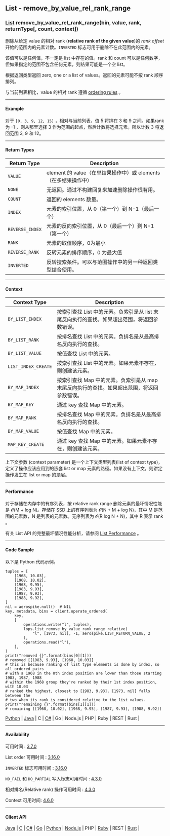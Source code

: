 ## List - remove_by_value_rel_rank_range

### [List](https://docs.aerospike.com/docs/guide/cdt-list-ops.html) remove_by_value_rel_rank_range(bin, value, rank, returnType[, count, context])


删除从给定 value 的相对 rank (**relative rank of the given value**)的 _rank offset_ 开始的范围内的元素计数。`INVERTED` 标志可用于删除不在此范围内的元素。

该值可以是任何值，不一定是 list 中存在的值。rank 和 count 可以是任何数字，但如果指定的范围不包含任何元素，则结果可能是一个空 list。

根据返回类型返回 zero, one or a list of values。返回的元素可能不按 rank 顺序排列。

与当前列表相比，value 的相对 rank 遵循 [ordering rules](https://docs.aerospike.com/docs/guide/cdt-ordering.html) 。

---

#### Example

对于 `[0, 3, 9, 12, 15]` ，相对与当前列表，值 5 将排在 3 和 9 之间。如果rank为 -1 ，则从那里选择 3 作为范围的起点，然后计数将选择元素。所以计数 3 将返回范围 3, 9 和 12。

---

#### Return Types

| Return Type | Description |
| --- | --- |
| `VALUE` | element 的 value（在单结果操作中）或 elements（在多结果操作中） |
| `NONE` | 无返回。通过不构建回复来加速删除操作很有用。 |
| `COUNT` | 返回的 elements 数量。 |
| `INDEX` | 元素的索引位置，从 0（第一个）到 N-1（最后一个） |
| `REVERSE_INDEX` | 元素的反向索引位置，从 0（最后一个）到 N-1（第一个） |
| `RANK` | 元素的取值顺序，0为最小 |
| `REVERSE_RANK` | 反转元素的排序顺序，0 为最大值 |
| `INVERTED` | 反转搜索条件。可以与范围操作中的另一种返回类型结合使用。 |

---

#### Context

| Context Type | Description |
| --- | --- |
| `BY_LIST_INDEX` | 按索引查找 List 中的元素。负索引是从 list 末尾反向执行的查找。如果超出范围，将返回参数错误。 |
| `BY_LIST_RANK` | 按排名查找 List 中的元素。负排名是从最高排名反向执行的查找。 | 
| `BY_LIST_VALUE` | 按值查找 List 中的元素。 |
| `LIST_INDEX_CREATE` | 按索引查找 List 中的元素。如果元素不存在，则创建该元素。 |
| `BY_MAP_INDEX` | 按索引查找 Map 中的元素。负索引是从 map 末尾反向执行的查找。如果超出范围，将返回参数错误。 |
| `BY_MAP_KEY` | 通过 key 查找 Map 中的元素。 |
| `BY_MAP_RANK` | 按排名查找 Map 中的元素。负排名是从最高排名反向执行的查找。 |
| `BY_MAP_VALUE` | 按值查找 Map 中的元素。 |
| `MAP_KEY_CREATE` | 通过 key 查找 Map 中的元素。如果元素不存在，则创建该元素。 |

上下文参数 (context parameter) 是一个上下文类型列表(list of context type)，定义了操作应该应用到的嵌套 list or map 元素的路径。如果没有上下文，则讲定操作发生在 list or map 的顶层。

---

#### Performance

对于存储在内存中的有序列表，按 relative rank range 删除元素的最坏情况性能是 𝓞(M + log N)。存储在 SSD 上的有序列表为 𝓞(N + M + log N)，其中 M 是范围的元素数，N 是列表的元素数。无序列表为 𝓞(R log N + N)，其中 R 表示 rank 。

有关 List API 的完整最坏情况性能分析，请参阅 [List Performance](https://docs.aerospike.com/docs/guide/cdt-list-performance.html) 。

---

#### Code Sample

以下是 Python 代码示例。

```
tuples = [
    [1968, 10.03],
    [1968, 10.02],
    [1968, 9.95],
    [1983, 9.93],
    [1987, 9.93],
    [1988, 9.92],
]
nil = aerospike.null()  # NIL
key, metadata, bins = client.operate_ordered(
    key,
    [
        operations.write("l", tuples),
        lops.list_remove_by_value_rank_range_relative(
            "l", [1973, nil], -1, aerospike.LIST_RETURN_VALUE, 2
        ),
        operations.read("l"),
    ],
)
print("removed {}".format(bins[0][1]))
# removed [[1983, 9.93], [1968, 10.03]]
# this is because ranking of list type elements is done by index, so all ordered pairs
# with a 1968 in the 0th index position are lower than those starting 1983, 1987, 1988
# within the 1968 group they're ranked by their 1st index position, with 10.03
# ranked the highest, closest to [1983, 9.93]. [1973, nil] falls between the
# two when its rank is considered relative to the list values.
print("remaining {}".format(bins[1][1]))
# remaining [[1968, 10.02], [1968, 9.95], [1987, 9.93], [1988, 9.92]]
```

[Python](https://github.com/aerospike-examples/aerospike-operations-examples/blob/master/python/list/remove_by_value_rel_rank_range.py) | [Java](https://github.com/aerospike/aerospike-client-java/blob/master/test/src/com/aerospike/test/sync/basic/TestOperateList.java) | C | [C#](https://github.com/aerospike/aerospike-client-csharp/blob/master/Framework/AerospikeTest/Sync/Basic/TestOperateList.cs) | Go | Node.js | PHP | Ruby | REST | Rust |

---

#### Availability

可用时间 : [3.7.0](https://www.aerospike.com/enterprise/download/server/notes.html#3.7.0.1)

List order 可用时间 : [3.16.0](https://www.aerospike.com/enterprise/download/server/notes.html#3.16.0.1)

`INVERTED` 标志可用时间 : [3.16.0](https://www.aerospike.com/enterprise/download/server/notes.html#3.16.0.1)

`NO_FAIL` 和 `DO_PARTIAL` 写入标志可用时间 : [4.3.0](https://www.aerospike.com/enterprise/download/server/notes.html#4.3.0.2)

相对排名(Relative rank) 操作可用时间 : [4.3.0](https://www.aerospike.com/enterprise/download/server/notes.html#4.3.0.2)

Context 可用时间: [4.6.0](https://www.aerospike.com/enterprise/download/server/notes.html#4.6.0.2)

---

#### Client API

[Java](https://www.aerospike.com/apidocs/java/com/aerospike/client/cdt/ListOperation.html#removeByValueRelativeRankRange-java.lang.String-com.aerospike.client.Value-int-int-int-com.aerospike.client.cdt.CTX...-) | [C](https://www.aerospike.com/apidocs/c/df/d6c/group__list__operations.html#gaaa02637c737cf3689a6716cfe3a636ce) | [C#](https://www.aerospike.com/apidocs/csharp/html/M_Aerospike_Client_ListOperation_RemoveByValueRelativeRankRange_1.htm) | [Go](https://godoc.org/github.com/aerospike/aerospike-client-go#ListRemoveByValueRelativeRankRangeCountOp) | [Python](https://aerospike-python-client.readthedocs.io/en/latest/aerospike_helpers.operations.html#aerospike_helpers.operations.list_operations.list_remove_by_value_rank_range_relative) | [Node.js](https://www.aerospike.com/apidocs/nodejs/module-aerospike_lists.html#.removeByValueRelRankRange__anchor) | PHP | [Ruby](https://www.rubydoc.info/gems/aerospike/Aerospike/CDT/ListOperation#remove_by_value_rel_rank_range-class_method) | REST | [Rust](https://docs.rs/aerospike/0.6.0/aerospike/operations/lists/fn.remove_by_value_relative_rank_range_count.html) |